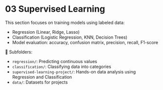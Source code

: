 # 03 Supervised Learning



This section focuses on training models using labeled data:

- Regression (Linear, Ridge, Lasso)
- Classification (Logistic Regression, KNN, Decision Trees)
- Model evaluation: accuracy, confusion matrix, precision, recall, F1-score

📂 Subfolders:
- `regression/`: Predicting continuous values
- `classification/`: Classifying data into categories
- `supervised-learning-project/`: Hands-on data analysis using Regression and Classification
- `data/`: Datasets for projects